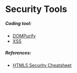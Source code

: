 # Security Tools

##### Coding tool:

* [DOMPurify](https://github.com/cure53/DOMPurify)
* [XSS](http://jsxss.com/en/index.html)

##### References:

* [HTML5 Security Cheatsheet](https://html5sec.org/)




































 






